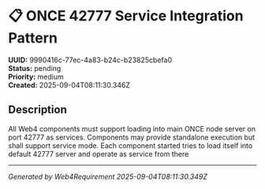 # 📋 ONCE 42777 Service Integration Pattern

**UUID:** 9990416c-77ec-4a83-b24c-b23825cbefa0  
**Status:** pending  
**Priority:** medium  
**Created:** 2025-09-04T08:11:30.346Z  


## Description

All Web4 components must support loading into main ONCE node server on port 42777 as services. Components may provide standalone execution but shall support service mode. Each component started tries to load itself into default 42777 server and operate as service from there

---

*Generated by Web4Requirement 2025-09-04T08:11:30.349Z*